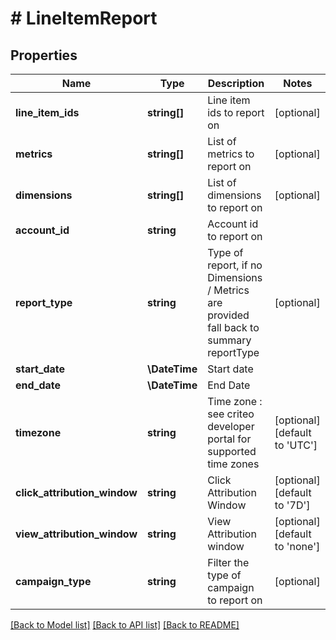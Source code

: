 # # LineItemReport

## Properties

Name | Type | Description | Notes
------------ | ------------- | ------------- | -------------
**line_item_ids** | **string[]** | Line item ids to report on | [optional]
**metrics** | **string[]** | List of metrics to report on | [optional]
**dimensions** | **string[]** | List of dimensions to report on | [optional]
**account_id** | **string** | Account id to report on |
**report_type** | **string** | Type of report, if no Dimensions / Metrics are provided fall back to summary reportType | [optional]
**start_date** | **\DateTime** | Start date |
**end_date** | **\DateTime** | End Date |
**timezone** | **string** | Time zone : see criteo developer portal for supported time zones | [optional] [default to 'UTC']
**click_attribution_window** | **string** | Click Attribution Window | [optional] [default to '7D']
**view_attribution_window** | **string** | View Attribution window | [optional] [default to 'none']
**campaign_type** | **string** | Filter the type of campaign to report on | [optional]

[[Back to Model list]](../../README.md#models) [[Back to API list]](../../README.md#endpoints) [[Back to README]](../../README.md)
